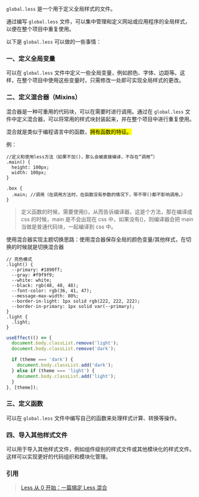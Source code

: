 `global.less` 是一个用于定义全局样式的文件。

通过编写 `global.less` 文件，可以集中管理和定义网站或应用程序的全局样式，以便在整个项目中重复使用。

以下是 `global.less` 可以做的一些事情：

### 一、定义全局变量

可以在 `global.less` 文件中定义一些全局变量，例如颜色、字体、边距等。这样，在整个项目中使用这些变量时，只需修改一处即可实现全局样式的更改。

### 二、定义混合器（Mixins）

混合器是一种可重用的代码块，可以在需要时进行调用。通过在 `global.less` 文件中定义混合器，可以将常用的样式块封装起来，并在整个项目中进行重复使用。

混合就是类似于编程语言中的函数，<mark>拥有函数的特征。</mark>

例：

```less
//定义和使用less方法（如果不加()，那么会被直接编译，不存在“调用”）
.main() {
  height: 100px;
  width: 100px;
}

.box {
  .main; //调用（在调用方法时，在函数没有参数的情况下，带不带()都不影响调用。）
}
```

> 定义函数的时候，需要使用()，从而告诉编译器，这是个方法，那在编译成 css 的时候，main 是不会出现在 css 中，如果没有()，则编译器会把 main 当做是普通代码块，一起编译到 css 中。

使用混合器实现主题切换思路：使用混合器保存全局的颜色变量/其他样式，在切换的时候就是切换混合器

```less
// 亮色模式
.light() {
  --primary: #1890ff;
  --gray: #f9f9f9;
  --white: white;
  --black: rgb(48, 48, 48);
  --font-color: rgb(36, 41, 47);
  --message-max-width: 80%;
  --border-in-light: 1px solid rgb(222, 222, 222);
  --border-in-primary: 1px solid var(--primary);
}
.light {
  .light;
}
```

```js
useEffect(() => {
  document.body.classList.remove('light');
  document.body.classList.remove('dark');

  if (theme === 'dark') {
    document.body.classList.add('dark');
  } else if (theme === 'light') {
    document.body.classList.add('light');
  }
}, [theme]);
```

### 三、定义函数

可以在 `global.less` 文件中编写自己的函数来处理样式计算、转换等操作。

### 四、导入其他样式文件

可以用于导入其他样式文件，例如组件级别的样式文件或其他模块化的样式文件。这样可以实现更好的代码组织和模块化管理。

### 引用

> [Less 从 0 开始：一篇搞定 Less 混合](https://juejin.cn/post/7176058759033126972)
